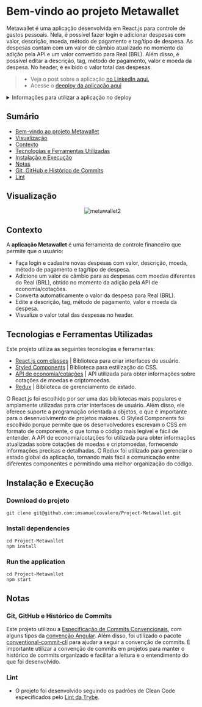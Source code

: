 # Bem-vindo ao projeto Metawallet

Metawallet é uma aplicação desenvolvida em React.js para controle de gastos pessoais. Nela, é possível fazer login e adicionar despesas com valor, descrição, moeda, método de pagamento e tag/tipo de despesa. As despesas contam com um valor de câmbio atualizado no momento da adição pela API e um valor convertido para Real (BRL). Além disso, é possível editar a descrição, tag, método de pagamento, valor e moeda da despesa. No header, é exibido o valor total das despesas.
> - Veja o post sobre a aplicação [no LinkedIn aqui.](https://www.linkedin.com/posts/samuelcovalero_trybe-frontend-redux-activity-6957346599509323777-_uEj?utm_source=share&utm_medium=member_desktop)
> - Acesse o [deeploy da aplicação aqui](https://project-trybewallet-drab.vercel.app/)
<details>
<summary>Informações para utilizar a aplicação no deploy</summary><br>
 
 - Para logar, o email deve estar no padrão `user@email.com`, e a senha ter mais do que `6 caracteres`.
 
</details>

## Sumário
- [Bem-vindo ao projeto Metawallet](#bem-vindo-ao-projeto-metawallet)
- [Visualização](#visualização)
- [Contexto](#contexto)
- [Tecnologias e Ferramentas Utilizadas](#tecnologias-e-ferramentas-utilizadas)
- [Instalação e Execução](#instalação-e-execução)
- [Notas](#notas)
 - [Git, GitHub e Histórico de Commits](#git-github-e-histórico-de-commits)
 - [Lint](#lint)
 
## Visualização

<div align="center">

![metawallet2](https://user-images.githubusercontent.com/98184355/230403347-776cd48a-3668-4a37-8e2a-3feb82691299.gif)

</div>

## Contexto
A __aplicação Metawallet__ é uma ferramenta de controle financeiro que permite que o usuário:
 - Faça login e cadastre novas despesas com valor, descrição, moeda, método de pagamento e tag/tipo de despesa.
 - Adicione um valor de câmbio para as despesas com moedas diferentes do Real (BRL), obtido no momento da adição pela API de economia/cotações.
 - Converta automaticamente o valor da despesa para Real (BRL).
 - Edite a descrição, tag, método de pagamento, valor e moeda da despesa.
 - Visualize o valor total das despesas no header.

## Tecnologias e Ferramentas Utilizadas

Este projeto utiliza as seguintes tecnologias e ferramentas:

- [React.js com classes](https://reactjs.org/docs/getting-started.html) | Biblioteca para criar interfaces de usuário.
- [Styled Components](https://styled-components.com/) | Biblioteca para estilização do CSS.
- [API de economia/cotações](https://economia.awesomeapi.com.br/json/all) | API utilizada para obter informações sobre cotações de moedas e criptomoedas.
- [Redux](https://redux.js.org/) | Biblioteca de gerenciamento de estado.

O React.js foi escolhido por ser uma das bibliotecas mais populares e amplamente utilizadas para criar interfaces de usuário. Além disso, ele oferece suporte a programação orientada a objetos, o que é importante para o desenvolvimento de projetos maiores. O Styled Components foi escolhido porque permite que os desenvolvedores escrevam o CSS em formato de componente, o que torna o código mais legível e fácil de entender. A API de economia/cotações foi utilizada para obter informações atualizadas sobre cotações de moedas e criptomoedas, fornecendo informações precisas e detalhadas. O Redux foi utilizado para gerenciar o estado global da aplicação, tornando mais fácil a comunicação entre diferentes componentes e permitindo uma melhor organização do código.

## Instalação e Execução
### Download do projeto
```
git clone git@github.com:imsamuelcovalero/Project-Metawallet.git
```
### Install dependencies
```
cd Project-Metawallet
npm install
```
### Run the application
```
cd Project-Metawallet
npm start
```

## Notas
### Git, GitHub e Histórico de Commits
Este projeto utilizou a [Especificação de Commits Convencionais](https://www.conventionalcommits.org/en/v1.0.0/), com alguns tipos da [convenção Angular](https://github.com/angular/angular/blob/22b96b9/CONTRIBUTING.md#-commit-message-guidelines). Além disso, foi utilizado o pacote [conventional-commit-cli](https://www.npmjs.com/package/conventional-commit-cli) para ajudar a seguir a convenção de commits. É importante utilizar a convenção de commits em projetos para manter o histórico de commits organizado e facilitar a leitura e o entendimento do que foi desenvolvido.

### Lint
- O projeto foi desenvolvido seguindo os padrões de Clean Code especificados pelo [Lint da Trybe](https://github.com/betrybe/eslint-config-trybe).
